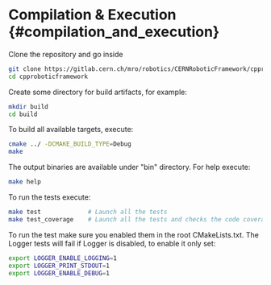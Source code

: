 # Compilation & Execution {#compilation_and_execution}

Clone the repository and go inside

````bash
git clone https://gitlab.cern.ch/mro/robotics/CERNRoboticFramework/cpproboticframework.git
cd cpproboticframework
````

Create some directory for build artifacts, for example:

````bash
mkdir build
cd build
````

To build all available targets, execute:

````bash
cmake ../ -DCMAKE_BUILD_TYPE=Debug
make
````

The output binaries are available under "bin" directory. For help execute:

````bash
make help
````

To run the tests execute:

````bash
make test             # Launch all the tests
make test_coverage    # Launch all the tests and checks the code coverage
````

To run the test make sure you enabled them in the root CMakeLists.txt. The Logger tests will fail if Logger is disabled, to enable it only set:

````bash
export LOGGER_ENABLE_LOGGING=1
export LOGGER_PRINT_STDOUT=1
export LOGGER_ENABLE_DEBUG=1
````
